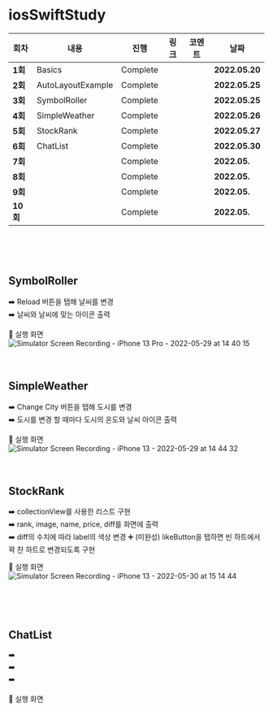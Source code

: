 # iosSwiftStudy

| 회차    | 내용                                           | 진행 | 링크                                                         | 코멘트                                                  | 날짜           |
| ------- | ---------------------------------------------- | ---- | ------------------------------------------------------------ | ------------------------------------------------------- | -------------- |
| **1회** | Basics | Complete |  |  | **2022.05.20** |
| **2회** | AutoLayoutExample | Complete |  |  | **2022.05.25** |
| **3회** | SymbolRoller | Complete |  |  | **2022.05.25** |
| **4회** | SimpleWeather | Complete |  |  | **2022.05.26** |
| **5회** | StockRank | Complete |  |  | **2022.05.27** |
| **6회** | ChatList | Complete |  |  | **2022.05.30** |
| **7회** |  | Complete |  |  | **2022.05.** |
| **8회** |  | Complete |  |  | **2022.05.** |
| **9회** |  | Complete |  |  | **2022.05.** |
| **10회** |  | Complete |  |  | **2022.05.** |
</br>
</br>
</br>

## **SymbolRoller**

➡️ Reload 버튼을 탭해 날씨를 변경   
➡️ 날씨와 날씨에 맞는 아이콘 출력   

📲 실행 화면   
![Simulator Screen Recording - iPhone 13 Pro - 2022-05-29 at 14 40 15](https://user-images.githubusercontent.com/92143918/170854007-4e48c2c6-4ab3-4c85-b677-904293e70c49.gif)
</br>
</br>
</br>

## **SimpleWeather**

➡️ Change City 버튼을 탭해 도시를 변경   
➡️ 도시를 변경 할 때마다 도시의 온도와 날씨 아이콘 출력   

📲 실행 화면   
![Simulator Screen Recording - iPhone 13 - 2022-05-29 at 14 44 32](https://user-images.githubusercontent.com/92143918/170854085-4874536c-a246-4b73-b63c-0b175fa8101c.gif)
</br>
</br>
</br>

## **StockRank**

➡️ collectionView를 사용한 리스트 구현   
➡️ rank, image, name, price, diff를 화면에 출력    
➡️ diff의 수치에 따라 label의 색상 변경 
➕ (미완성) likeButton을 탭하면 빈 하트에서 꽉 찬 하트로 변경되도록 구현  

📲 실행 화면   
![Simulator Screen Recording - iPhone 13 - 2022-05-30 at 15 14 44](https://user-images.githubusercontent.com/92143918/170928825-8b1992aa-72bb-45c2-bad3-a67ad3491d2d.gif)

</br>
</br>
</br>

## **ChatList**

➡️    
➡️     
➡️    

📲 실행 화면  
